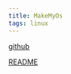 ```yaml
---
title: MakeMyOs
tags: linux
---
```


[github](https://github.com/verylazycat/MakeMyOs)

[README](https://github.com/verylazycat/MakeMyOs/blob/master/README.md)